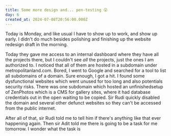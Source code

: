 ```yaml
---
title: Some more design and... pen-testing 😮
day: 6
created_at: 2024-07-08T20:56:00.000Z
---
```

Today is Monday, and like usual I have to show up to work, and show up early. I didn't do much besides polishing and finishing up the website redesign draft in the morning.

Today they gave me access to an internal dashboard where they have all the projects there, but I couldn't see _all_ the projects, just the ones I am authorized to. I noticed that all of them are hosted in a subdomain under metropolitanland.com. Bored, I went to Google and searched for a tool to list all subdomains of a domain. Sure enough, I got a hit. I found some dysfunctional websites which went unused for too long and also potentials security risks. There was one subdomain which hosted an unfinishedsetup of ZenPhotos which is a CMS for gallery sites, where it had database credentials out in the open waiting to be copied. Sir Rudi quickly disabled the domain and several other defunct websites so they can't be accessed from the public internet.

After all of that, sir Rudi told me to tell him if there's anything like that ever happening again. Then sir Adit told me there is going to be a task for me tomorrow. I wonder what the task is
